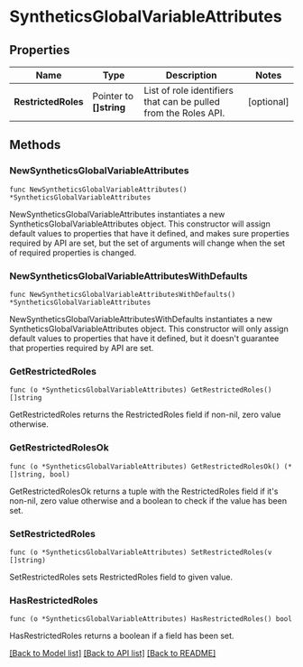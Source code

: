 # SyntheticsGlobalVariableAttributes

## Properties

| Name                | Type                    | Description                                                     | Notes      |
| ------------------- | ----------------------- | --------------------------------------------------------------- | ---------- |
| **RestrictedRoles** | Pointer to **[]string** | List of role identifiers that can be pulled from the Roles API. | [optional] |

## Methods

### NewSyntheticsGlobalVariableAttributes

`func NewSyntheticsGlobalVariableAttributes() *SyntheticsGlobalVariableAttributes`

NewSyntheticsGlobalVariableAttributes instantiates a new SyntheticsGlobalVariableAttributes object.
This constructor will assign default values to properties that have it defined,
and makes sure properties required by API are set, but the set of arguments
will change when the set of required properties is changed.

### NewSyntheticsGlobalVariableAttributesWithDefaults

`func NewSyntheticsGlobalVariableAttributesWithDefaults() *SyntheticsGlobalVariableAttributes`

NewSyntheticsGlobalVariableAttributesWithDefaults instantiates a new SyntheticsGlobalVariableAttributes object.
This constructor will only assign default values to properties that have it defined,
but it doesn't guarantee that properties required by API are set.

### GetRestrictedRoles

`func (o *SyntheticsGlobalVariableAttributes) GetRestrictedRoles() []string`

GetRestrictedRoles returns the RestrictedRoles field if non-nil, zero value otherwise.

### GetRestrictedRolesOk

`func (o *SyntheticsGlobalVariableAttributes) GetRestrictedRolesOk() (*[]string, bool)`

GetRestrictedRolesOk returns a tuple with the RestrictedRoles field if it's non-nil, zero value otherwise
and a boolean to check if the value has been set.

### SetRestrictedRoles

`func (o *SyntheticsGlobalVariableAttributes) SetRestrictedRoles(v []string)`

SetRestrictedRoles sets RestrictedRoles field to given value.

### HasRestrictedRoles

`func (o *SyntheticsGlobalVariableAttributes) HasRestrictedRoles() bool`

HasRestrictedRoles returns a boolean if a field has been set.

[[Back to Model list]](../README.md#documentation-for-models) [[Back to API list]](../README.md#documentation-for-api-endpoints) [[Back to README]](../README.md)
